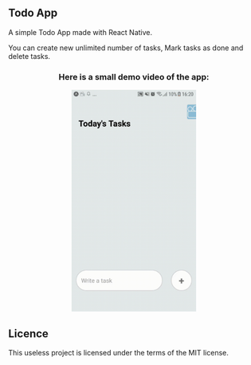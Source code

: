 
<h2>Todo App</h2> 
A simple Todo App made with React Native.

You can create new unlimited number of tasks, Mark tasks as done and delete tasks.
        <div style="text-align:center;">
            <h3>Here is a small demo video of the app:</h3>
            <img src="demo.gif" width="250"  alt="Todo App demo">
        </div>
<h2>Licence</h2> 
This useless project is licensed under the terms of the MIT license.



